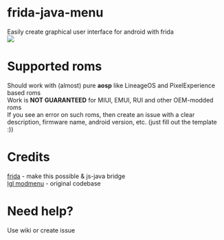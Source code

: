 # frida-java-menu
Easily create graphical user interface for android with frida<br>
![](https://i.imgur.com/3EoO951.gif)

# Supported roms
Should work with (almost) pure **aosp** like LineageOS and PixelExperience based roms<br>
Work is **NOT GUARANTEED** for MIUI, EMUI, RUI and other OEM-modded roms<br>
If you see an error on such roms, then create an issue with a clear description, firmware name, android version, etc. (just fill out the template :))

# Credits

[frida](https://github.com/frida/frida) - make this possible & js-java bridge<br>
[lgl modmenu](https://github.com/LGLTeam/Android-Mod-Menu/) - original codebase

# Need help?
Use wiki or create issue
